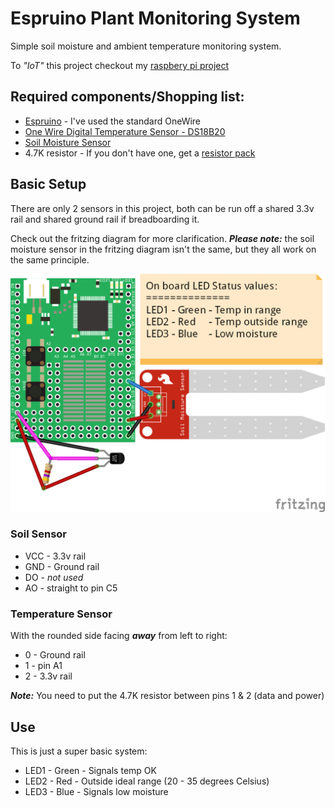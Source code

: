 Espruino Plant Monitoring System
================================
Simple soil moisture and ambient temperature monitoring system.

To _"IoT"_ this project checkout my [raspbery pi project](https://www.github.com/huntlyc/pi-espruino-plant-monitor) 

## Required components/Shopping list:

- [Espruino](https://www.espruino.com/EspruinoBoard) - I've used the standard OneWire
- [One Wire Digital Temperature Sensor - DS18B20](https://www.sparkfun.com/products/245)
- [Soil Moisture Sensor](https://www.bitsbox.co.uk/index.php?main_page=product_info&cPath=302_306&products_id=2816)
- 4.7K resistor - If you don't have one, get a [resistor pack](https://coolcomponents.co.uk/products/resistor-kit-1-4w-500-total)

## Basic Setup
There are only 2 sensors in this project, both can be run off a shared 3.3v rail and shared ground rail if breadboarding it.

Check out the fritzing diagram for more clarification. ***Please note:*** the soil moisture sensor in the fritzing diagram isn't the same, but they all work on the same principle.

![Circuit Diagram](https://github.com/huntlyc/Espruino-Plant-Monitoring-System/raw/master/circuit-diagram.png)

### Soil Sensor

* VCC - 3.3v rail
* GND - Ground rail
* DO - _not used_
* AO - straight to pin C5

### Temperature Sensor
With the rounded side facing ***away*** from left to right:

* 0 - Ground rail
* 1 - pin A1
* 2 - 3.3v rail

***Note:*** You need to put the 4.7K resistor between pins 1 & 2 (data and power)

## Use

This is just a super basic system:

* LED1 - Green - Signals temp OK
* LED2 - Red -  Outside ideal range (20 - 35 degrees Celsius)
* LED3 - Blue - Signals low moisture
